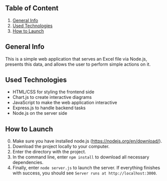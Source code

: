 ## Table of Content
1. [General Info](#general-info)
2. [Used Technologies](#used-technologies)
3. [How to Launch](#how-to-launch)

## General Info

This is a simple web application that serves an Excel file via Node.js, presents this data, and allows the user to perform simple actions on it.

## Used Technologies

- HTML/CSS for styling the frontend side 
- Chart.js to create interactive diagrams
- JavaScript to make the web application interactive
- Express.js to handle backend tasks
- Node.js on the server side

## How to Launch
0. Make sure you have installed node.js (https://nodejs.org/en/download/).
1. Download the project locally to your computer.
2. Enter the directory with the project.
3. In the command line, enter `npm install` to download all necessary dependencies.
4. Finally, enter `node server.js` to launch the server. If everything finishes with success, you should see `Server runs at http://localhost:3000`.
